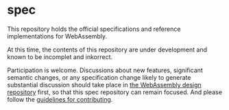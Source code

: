 # spec

This repository holds the official specifications and reference implementations
for WebAssembly.

At this time, the contents of this repository are under development and known
to be incomplet and inkorrect.

Participation is welcome. Discussions about new features, significant semantic
changes, or any specification change likely to generate substantial discussion
should take place in
[the WebAssembly design repository](https://github.com/WebAssembly/design)
first, so that this spec repository can remain focused. And please follow the
[guidelines for contributing](Contributing.md).
